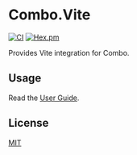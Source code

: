 # Combo.Vite

[![CI](https://github.com/combo-team/combo_vite/actions/workflows/ci.yml/badge.svg)](https://github.com/combo-team/combo_vite/actions/workflows/ci.yml)
[![Hex.pm](https://img.shields.io/hexpm/v/combo_vite.svg)](https://hex.pm/packages/combo_vite)

Provides Vite integration for Combo.

## Usage

Read the [User Guide](./USER_GUIDE.md).

## License

[MIT](./LICENSE)
